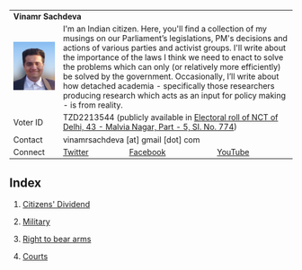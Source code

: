 <table>
  <tr> 
    <td colspan = "4"><b>Vinamr Sachdeva</b></td>
    <tr>
      <td><img src="vinamr.png"></td>
      <td colspan = "3"> I'm an Indian citizen. Here, you'll find a collection of my musings on our Parliament’s legislations, PM's decisions and actions of various parties and activist groups. I'll write about the importance of the laws I think we need to enact to solve the problems which can only (or relatively more efficiently) be solved by the government. Occasionally, I’ll write about how detached academia - specifically those researchers producing research which acts as an input for policy making - is from reality.</td>
  </tr>
  <tr>
    <td>Voter ID</td>
    <td colspan = "3">TZD2213544 (publicly available in <a href = "https://ceodelhi.gov.in/ElectoralRoll2020/validateUser.aspx?id=VxfPPJbcjRIyAov/qOxx37RCqZSEMYVZzh0KzH6aD38=">Electoral roll of NCT of Delhi, 43 - Malvia Nagar, Part - 5, SI. No. 774</a>)</td>
  </tr>
  <tr>
    <td>Contact</td>
    <td colspan = "3">vinamrsachdeva [at] gmail [dot] com</td>
  </tr>
  <tr>
    <td>Connect</td>
    <td><a href = "https://twitter.com/vinamrsachdeva">Twitter</a></td>
    <td><a href = "https://facebook.com/vinamr.sachdeva.7">Facebook</a></td>
    <td><a href = "https://www.youtube.com/channel/UC8hW40QHDk682Cc2hljgSQA">YouTube</a></td>
  </tr>
  </tr>
</table>

## Index

1. <a href = "https://vinamrsachdeva.github.io/citizens-dividend/">Citizens' Dividend</a>

2. <a href = "https://vinamrsachdeva.github.io/military/">Military</a>

3. <a href = "https://vinamrsachdeva.github.io/guns/">Right to bear arms</a>

4. <a href = "https://vinamrsachdeva.github.io/courts/">Courts</a>
